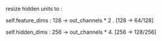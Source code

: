 resize hidden units to :

self.feature_dims : 128 -> out_channels * 2 . [128 -> 64/128]

self.hidden_dims : 256 -> out_channels * 4. [256 -> 128/256]
